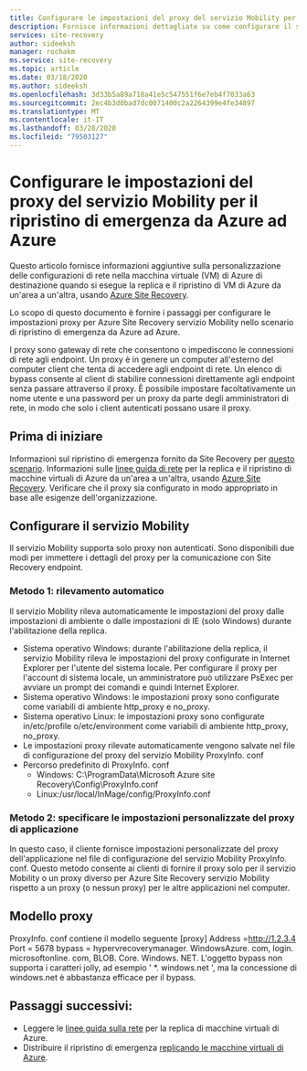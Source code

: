 ```yaml
---
title: Configurare le impostazioni del proxy del servizio Mobility per il ripristino di emergenza da Azure ad Azure | Microsoft Docs
description: Fornisce informazioni dettagliate su come configurare il servizio Mobility quando i clienti usano un proxy nel proprio ambiente di origine.
services: site-recovery
author: sideeksh
manager: rochakm
ms.service: site-recovery
ms.topic: article
ms.date: 03/18/2020
ms.author: sideeksh
ms.openlocfilehash: 3d33b5a89a718a41e5c547551f6e7eb4f7033a63
ms.sourcegitcommit: 2ec4b3d0bad7dc0071400c2a2264399e4fe34897
ms.translationtype: MT
ms.contentlocale: it-IT
ms.lasthandoff: 03/28/2020
ms.locfileid: "79503127"
---
```

# <a name="configure-mobility-service-proxy-settings-for-azure-to-azure-disaster-recovery"></a>Configurare le impostazioni del proxy del servizio Mobility per il ripristino di emergenza da Azure ad Azure

Questo articolo fornisce informazioni aggiuntive sulla personalizzazione delle configurazioni di rete nella macchina virtuale (VM) di Azure di destinazione quando si esegue la replica e il ripristino di VM di Azure da un'area a un'altra, usando [Azure Site Recovery](site-recovery-overview.md).

Lo scopo di questo documento è fornire i passaggi per configurare le impostazioni proxy per Azure Site Recovery servizio Mobility nello scenario di ripristino di emergenza da Azure ad Azure. 

I proxy sono gateway di rete che consentono o impediscono le connessioni di rete agli endpoint. Un proxy è in genere un computer all'esterno del computer client che tenta di accedere agli endpoint di rete. Un elenco di bypass consente al client di stabilire connessioni direttamente agli endpoint senza passare attraverso il proxy. È possibile impostare facoltativamente un nome utente e una password per un proxy da parte degli amministratori di rete, in modo che solo i client autenticati possano usare il proxy. 

## <a name="before-you-start"></a>Prima di iniziare

Informazioni sul ripristino di emergenza fornito da Site Recovery per [questo scenario](azure-to-azure-architecture.md).
Informazioni sulle [linee guida di rete](azure-to-azure-about-networking.md) per la replica e il ripristino di macchine virtuali di Azure da un'area a un'altra, usando [Azure Site Recovery](site-recovery-overview.md).
Verificare che il proxy sia configurato in modo appropriato in base alle esigenze dell'organizzazione.

## <a name="configure-the-mobility-service"></a>Configurare il servizio Mobility

Il servizio Mobility supporta solo proxy non autenticati. Sono disponibili due modi per immettere i dettagli del proxy per la comunicazione con Site Recovery endpoint. 

### <a name="method-1-auto-detection"></a>Metodo 1: rilevamento automatico

Il servizio Mobility rileva automaticamente le impostazioni del proxy dalle impostazioni di ambiente o dalle impostazioni di IE (solo Windows) durante l'abilitazione della replica. 

- Sistema operativo Windows: durante l'abilitazione della replica, il servizio Mobility rileva le impostazioni del proxy configurate in Internet Explorer per l'utente del sistema locale. Per configurare il proxy per l'account di sistema locale, un amministratore può utilizzare PsExec per avviare un prompt dei comandi e quindi Internet Explorer. 
- Sistema operativo Windows: le impostazioni proxy sono configurate come variabili di ambiente http_proxy e no_proxy. 
- Sistema operativo Linux: le impostazioni proxy sono configurate in/etc/profile o/etc/environment come variabili di ambiente http_proxy, no_proxy. 
- Le impostazioni proxy rilevate automaticamente vengono salvate nel file di configurazione del proxy del servizio Mobility ProxyInfo. conf 
- Percorso predefinito di ProxyInfo. conf 
    - Windows: C:\ProgramData\Microsoft Azure site Recovery\Config\ProxyInfo.conf 
    - Linux:/usr/local/InMage/config/ProxyInfo.conf


### <a name="method-2-provide-custom-application-proxy-settings"></a>Metodo 2: specificare le impostazioni personalizzate del proxy di applicazione

In questo caso, il cliente fornisce impostazioni personalizzate del proxy dell'applicazione nel file di configurazione del servizio Mobility ProxyInfo. conf. Questo metodo consente ai clienti di fornire il proxy solo per il servizio Mobility o un proxy diverso per Azure Site Recovery servizio Mobility rispetto a un proxy (o nessun proxy) per le altre applicazioni nel computer.

## <a name="proxy-template"></a>Modello proxy
ProxyInfo. conf contiene il modello seguente [proxy] Address =http://1.2.3.4 Port = 5678 bypass = hypervrecoverymanager. WindowsAzure. com, login. microsoftonline. com, BLOB. Core. Windows. NET. L'oggetto bypass non supporta i caratteri jolly, ad esempio ' *. windows.net ', ma la concessione di windows.net è abbastanza efficace per il bypass. 

## <a name="next-steps"></a>Passaggi successivi:
- Leggere le [linee guida sulla rete](site-recovery-azure-to-azure-networking-guidance.md) per la replica di macchine virtuali di Azure.
- Distribuire il ripristino di emergenza [replicando le macchine virtuali di Azure](site-recovery-azure-to-azure.md).